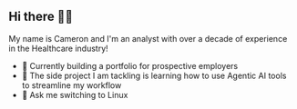 ## Hi there 👋🏾

My name is Cameron and I'm an analyst with over a decade of experience in the Healthcare industry!

- 🔭 Currently building a portfolio for prospective employers
- 🌱 The side project I am tackling is learning how to use Agentic AI tools to streamline my workflow
- 💬 Ask me switching to Linux

<!--
- 📫 How to reach me: ...
-->
